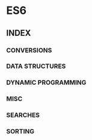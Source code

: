 # ES6

## INDEX

### CONVERSIONS

### DATA STRUCTURES

### DYNAMIC PROGRAMMING

### MISC

### SEARCHES

### SORTING